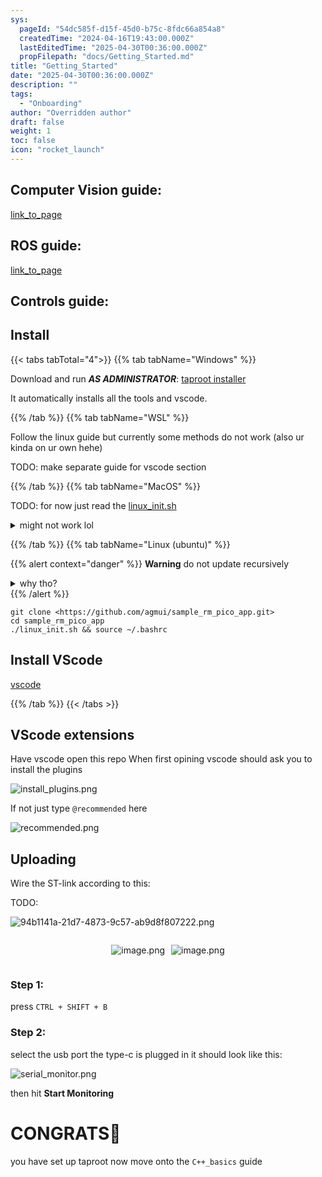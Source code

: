 ```yaml
---
sys:
  pageId: "54dc585f-d15f-45d0-b75c-8fdc66a854a8"
  createdTime: "2024-04-16T19:43:00.000Z"
  lastEditedTime: "2025-04-30T00:36:00.000Z"
  propFilepath: "docs/Getting_Started.md"
title: "Getting_Started"
date: "2025-04-30T00:36:00.000Z"
description: ""
tags:
  - "Onboarding"
author: "Overridden author"
draft: false
weight: 1
toc: false
icon: "rocket_launch"
---
```


## Computer Vision guide:

[link_to_page](86d45bc0-388b-4d26-8848-44f255f73d0e)

## ROS guide:

[link_to_page](3c76c1de-ec8f-46d6-8b0a-294005edc2d5)

## Controls guide:

## Install

{{< tabs tabTotal="4">}}
{{% tab tabName="Windows" %}}

Download and run _**AS ADMINISTRATOR**_: [taproot installer](https://github.com/Thornbots/TeachingFreshies/releases/tag/1.0)

It automatically installs all the tools and vscode.

{{% /tab %}}
{{% tab tabName="WSL" %}}

Follow the linux guide but currently some methods do not work (also ur kinda on ur own hehe)

TODO: make separate guide for vscode section

{{% /tab %}}
{{% tab tabName="MacOS" %}}

TODO: for now just read the [linux_init.sh](https://github.com/agmui/sample_rm_pico_app/blob/main/linux_init.sh)

<details>
<summary>might not work lol</summary>

`brew install libusb pkg-config`

Next install: [vscode](https://code.visualstudio.com/Download)

</details>

{{% /tab %}}
{{% tab tabName="Linux (ubuntu)" %}}

{{% alert context="danger" %}}
**Warning** do not update recursively
<details>
<summary>why tho?</summary>
There are some submodules that may go on for a while (like tinyusb) and I highly
recommend you don't need to get them.
If you want to see what submodules I update just look in `linux_init.sh`
</details>
{{% /alert %}}

```shell
git clone <https://github.com/agmui/sample_rm_pico_app.git>
cd sample_rm_pico_app
./linux_init.sh && source ~/.bashrc
```

## Install VScode

[vscode](https://code.visualstudio.com/Download)

{{% /tab %}}
{{< /tabs >}}

## VScode extensions

Have vscode open this repo
When first opining vscode should ask you to install the plugins

![install_plugins.png](https://prod-files-secure.s3.us-west-2.amazonaws.com/d518164a-d88e-44d1-a4ee-3adb3bd8bce0/89bd30f0-1825-4e77-867b-0a41ce370880/install_plugins.png?X-Amz-Algorithm=AWS4-HMAC-SHA256&X-Amz-Content-Sha256=UNSIGNED-PAYLOAD&X-Amz-Credential=ASIAZI2LB466RHYJTZQN%2F20250526%2Fus-west-2%2Fs3%2Faws4_request&X-Amz-Date=20250526T230751Z&X-Amz-Expires=3600&X-Amz-Security-Token=IQoJb3JpZ2luX2VjEIf%2F%2F%2F%2F%2F%2F%2F%2F%2F%2FwEaCXVzLXdlc3QtMiJHMEUCIDDIwrnhzmruaDBjiHUwGs8CuCGvXGumiSQbf8l%2BqFcdAiEAuV7wFGm0Mn7J%2BDqPtti0Pu1tSXi4ejTeAJbb9JfJ%2FdEq%2FwMIUBAAGgw2Mzc0MjMxODM4MDUiDC5TBg0RyXj2bWG2CircA%2B7xQVWgESp0ASsRPTIw%2Bh7tIjYkyxgueO2%2F0BGIBmRNYTXPoBjnRRHfSC6gOiefWzcf7Y8n5TuC17BTs5a%2BsSxNOxlJlxnMsMHQfry%2BRC9EjNj%2F7Po9jr7jVSf1bpr2r24k2CuauiH6C%2BqEEpS9CB4YHmiqFJfAloAHhx3mvvQ7ciPO7IKNpIJSsg9UeKcGOpAGJSrUab0hTJAuF0jy0vFurSOHdj%2FwXezBDXZqVDQKkCzMy2pDU07EdT3YEeQThej4YAHgOF8fLnTKasQFEm3nAwMy2qD4ssxVNsWUMh2kWl4fL3iid9c0BX4uMp%2FxPCXpI7SdL79u7i4nwsUjvW%2BxViTHMZK0dHaEqfw9mJIpwUK%2BHcYG0oNzvHhSXIBo6QOyZKpYpnyRoPjP6arOY6xazipKyjheAhARq5%2FHZcj9QYK1iuO3T54JEiMEWH38Xtc4WGnx2aVUrz65cVBNeUjNOEkvpP4HyIR8FxAhT7R1HXegMLlioSQHvRzb1eP6XonkveVgNRQFyXsjsMsiCumQ%2FEKwtBkexLdmucir3OoJEswMpWD8TxVVOvecCuJBjnauiHG5hTwvfoYzY8c3rogbIb5V0MmA3kxmf0lWT21bq%2BFZ6Si%2BQRfAJLjBMJTi08EGOqUBBPLRbRQ4lbcDMa28vV1N%2BEhFu6OVt9enJljLSSCGEanL5wrRGWy8z%2BuCdV%2FLsZG01X6DR%2BN3r%2FMfJiBy8rPzMedID1F%2BoJaA1fUL%2BgdvjOIwUP5VJj6OUvyTH9p0x6%2BwgcH0ExNcYj04G4g0eyfxXq0b8JKhmPLOA2sUHPwphg7sXkNow%2F2pPN5Z2yMmhRA%2Bz633Fm61I5NBxy%2BVh1rmwRf0wpTl&X-Amz-Signature=e4fbaba960e4d92828ae2d0a0c99df9b79b3cc77f0d0d30c6c237b74306a994f&X-Amz-SignedHeaders=host&x-id=GetObject)

If not just type `@recommended` here  

![recommended.png](https://prod-files-secure.s3.us-west-2.amazonaws.com/d518164a-d88e-44d1-a4ee-3adb3bd8bce0/61e661e9-5d85-4dfc-be0d-8d2097a5e793/recommended.png?X-Amz-Algorithm=AWS4-HMAC-SHA256&X-Amz-Content-Sha256=UNSIGNED-PAYLOAD&X-Amz-Credential=ASIAZI2LB466RHYJTZQN%2F20250526%2Fus-west-2%2Fs3%2Faws4_request&X-Amz-Date=20250526T230751Z&X-Amz-Expires=3600&X-Amz-Security-Token=IQoJb3JpZ2luX2VjEIf%2F%2F%2F%2F%2F%2F%2F%2F%2F%2FwEaCXVzLXdlc3QtMiJHMEUCIDDIwrnhzmruaDBjiHUwGs8CuCGvXGumiSQbf8l%2BqFcdAiEAuV7wFGm0Mn7J%2BDqPtti0Pu1tSXi4ejTeAJbb9JfJ%2FdEq%2FwMIUBAAGgw2Mzc0MjMxODM4MDUiDC5TBg0RyXj2bWG2CircA%2B7xQVWgESp0ASsRPTIw%2Bh7tIjYkyxgueO2%2F0BGIBmRNYTXPoBjnRRHfSC6gOiefWzcf7Y8n5TuC17BTs5a%2BsSxNOxlJlxnMsMHQfry%2BRC9EjNj%2F7Po9jr7jVSf1bpr2r24k2CuauiH6C%2BqEEpS9CB4YHmiqFJfAloAHhx3mvvQ7ciPO7IKNpIJSsg9UeKcGOpAGJSrUab0hTJAuF0jy0vFurSOHdj%2FwXezBDXZqVDQKkCzMy2pDU07EdT3YEeQThej4YAHgOF8fLnTKasQFEm3nAwMy2qD4ssxVNsWUMh2kWl4fL3iid9c0BX4uMp%2FxPCXpI7SdL79u7i4nwsUjvW%2BxViTHMZK0dHaEqfw9mJIpwUK%2BHcYG0oNzvHhSXIBo6QOyZKpYpnyRoPjP6arOY6xazipKyjheAhARq5%2FHZcj9QYK1iuO3T54JEiMEWH38Xtc4WGnx2aVUrz65cVBNeUjNOEkvpP4HyIR8FxAhT7R1HXegMLlioSQHvRzb1eP6XonkveVgNRQFyXsjsMsiCumQ%2FEKwtBkexLdmucir3OoJEswMpWD8TxVVOvecCuJBjnauiHG5hTwvfoYzY8c3rogbIb5V0MmA3kxmf0lWT21bq%2BFZ6Si%2BQRfAJLjBMJTi08EGOqUBBPLRbRQ4lbcDMa28vV1N%2BEhFu6OVt9enJljLSSCGEanL5wrRGWy8z%2BuCdV%2FLsZG01X6DR%2BN3r%2FMfJiBy8rPzMedID1F%2BoJaA1fUL%2BgdvjOIwUP5VJj6OUvyTH9p0x6%2BwgcH0ExNcYj04G4g0eyfxXq0b8JKhmPLOA2sUHPwphg7sXkNow%2F2pPN5Z2yMmhRA%2Bz633Fm61I5NBxy%2BVh1rmwRf0wpTl&X-Amz-Signature=1b0d438dadc5e7bfb9d654cfe4808dc732a6adf4c481926ba5f33adde4a5ef6d&X-Amz-SignedHeaders=host&x-id=GetObject)

## Uploading

Wire the ST-link according to this:

TODO:

![94b1141a-21d7-4873-9c57-ab9d8f807222.png](https://prod-files-secure.s3.us-west-2.amazonaws.com/d518164a-d88e-44d1-a4ee-3adb3bd8bce0/e5fad17d-ab82-4300-9f4c-505ab4b1202c/94b1141a-21d7-4873-9c57-ab9d8f807222.png?X-Amz-Algorithm=AWS4-HMAC-SHA256&X-Amz-Content-Sha256=UNSIGNED-PAYLOAD&X-Amz-Credential=ASIAZI2LB466RHYJTZQN%2F20250526%2Fus-west-2%2Fs3%2Faws4_request&X-Amz-Date=20250526T230751Z&X-Amz-Expires=3600&X-Amz-Security-Token=IQoJb3JpZ2luX2VjEIf%2F%2F%2F%2F%2F%2F%2F%2F%2F%2FwEaCXVzLXdlc3QtMiJHMEUCIDDIwrnhzmruaDBjiHUwGs8CuCGvXGumiSQbf8l%2BqFcdAiEAuV7wFGm0Mn7J%2BDqPtti0Pu1tSXi4ejTeAJbb9JfJ%2FdEq%2FwMIUBAAGgw2Mzc0MjMxODM4MDUiDC5TBg0RyXj2bWG2CircA%2B7xQVWgESp0ASsRPTIw%2Bh7tIjYkyxgueO2%2F0BGIBmRNYTXPoBjnRRHfSC6gOiefWzcf7Y8n5TuC17BTs5a%2BsSxNOxlJlxnMsMHQfry%2BRC9EjNj%2F7Po9jr7jVSf1bpr2r24k2CuauiH6C%2BqEEpS9CB4YHmiqFJfAloAHhx3mvvQ7ciPO7IKNpIJSsg9UeKcGOpAGJSrUab0hTJAuF0jy0vFurSOHdj%2FwXezBDXZqVDQKkCzMy2pDU07EdT3YEeQThej4YAHgOF8fLnTKasQFEm3nAwMy2qD4ssxVNsWUMh2kWl4fL3iid9c0BX4uMp%2FxPCXpI7SdL79u7i4nwsUjvW%2BxViTHMZK0dHaEqfw9mJIpwUK%2BHcYG0oNzvHhSXIBo6QOyZKpYpnyRoPjP6arOY6xazipKyjheAhARq5%2FHZcj9QYK1iuO3T54JEiMEWH38Xtc4WGnx2aVUrz65cVBNeUjNOEkvpP4HyIR8FxAhT7R1HXegMLlioSQHvRzb1eP6XonkveVgNRQFyXsjsMsiCumQ%2FEKwtBkexLdmucir3OoJEswMpWD8TxVVOvecCuJBjnauiHG5hTwvfoYzY8c3rogbIb5V0MmA3kxmf0lWT21bq%2BFZ6Si%2BQRfAJLjBMJTi08EGOqUBBPLRbRQ4lbcDMa28vV1N%2BEhFu6OVt9enJljLSSCGEanL5wrRGWy8z%2BuCdV%2FLsZG01X6DR%2BN3r%2FMfJiBy8rPzMedID1F%2BoJaA1fUL%2BgdvjOIwUP5VJj6OUvyTH9p0x6%2BwgcH0ExNcYj04G4g0eyfxXq0b8JKhmPLOA2sUHPwphg7sXkNow%2F2pPN5Z2yMmhRA%2Bz633Fm61I5NBxy%2BVh1rmwRf0wpTl&X-Amz-Signature=8d71c34b39f07f35033626900a884a93d9fbae01399aed27480070573f641480&X-Amz-SignedHeaders=host&x-id=GetObject)

<div style="display: flex;flex-direction: row; column-gap:10px; max-width: 630px;justify-content: center;">
<div>

![image.png](https://prod-files-secure.s3.us-west-2.amazonaws.com/d518164a-d88e-44d1-a4ee-3adb3bd8bce0/210ecb78-1116-4d7b-b9b7-2292f66fa2c2/image.png?X-Amz-Algorithm=AWS4-HMAC-SHA256&X-Amz-Content-Sha256=UNSIGNED-PAYLOAD&X-Amz-Credential=ASIAZI2LB4665GB3QFA5%2F20250526%2Fus-west-2%2Fs3%2Faws4_request&X-Amz-Date=20250526T230754Z&X-Amz-Expires=3600&X-Amz-Security-Token=IQoJb3JpZ2luX2VjEIf%2F%2F%2F%2F%2F%2F%2F%2F%2F%2FwEaCXVzLXdlc3QtMiJHMEUCIBs8yt1gnehELAHEBXSohOuuqGSzeXzM4i5qnGAX0Ip8AiEAq04srvdXjapw1%2BUEcYeVVj3fZ56ymC7yMoDJbFvlQ7Aq%2FwMITxAAGgw2Mzc0MjMxODM4MDUiDD7oy0%2BNNqZDtPzlSyrcAwYSM65p8DURa9WgsX6%2BauaIZLkV5m%2B8QDn3N56zCqZEEbUbf1r0bz8Hi8ABOCapDKpSL7wgWHmwmovHMs3c5GF4hBeZQxa4lSk3QtafrM0hFGgykGQ1a1ZurBRC%2BOZWVflX0HqsL%2F8Nay98DjBkDNzX0nIwb1XTOssJo%2B6YBJBzOmBJ3ErFEsCzg1ysPeCCuFoK1IN2GVmcbMF5fw8AWprMJi4myzyMndmjoUoQERZMiTxyhujjOHZPXmLLSt1tNjuk3pVLsk5uCdNWrhZI5saDACM2u%2FmwNfKGa61f8iW8xRy6xDH3mCmoIuTNWj%2Bso9lAsirUxrrHYRnRcHoPC6DKiGHFLQed1JAna4ZbZa%2FKQ5atql1I32C6%2B33Lf8X7oAIQL4Yz510tLdOafnozjgXFEonaZfYo9vZ2V0SK0SXWncy8AOiqaz2deSgnnulChQUApo9hLl3ehg1ehM%2F1OHcmiw0SAQz528j8voO%2B%2BZzN%2FPdN22HB6hc0UkZW4GSAbPdf0cap0Xg9SnOmsGn8mFhV6d7mgFxG22vWxdxbKy%2FZCXXdc9m8QtJ1Zs%2FwRS1b4t%2BuxaT8JvAykx%2FO5%2FGBJlW1ZH%2FFqUh%2B9kLBOz48DwH4oFXC%2FyggBymOYpa3MN%2FT08EGOqUBmueDLLySnrm5fw5I6EZon16TeBCQBkxdbq8dUyGSK3O8N8OcDZG1gwKu555FOu41ej%2BER9cs64eelqJHNJmSMjuST%2B8xjfGPqMDLJGxI%2Bgr9t2D20aVu8kFXto%2Bth2f7TBBWpKVzrgNmgErkN5bAZAacqvwxmwj1o3FknTz%2F6zXv7py3p9I1Jq1ZGQL5ZC34VBXorYFMOqI5Hwbg4Awx1ELQTZSi&X-Amz-Signature=6c5c033fd3a3cb4978c759e4135e5afbccb7a2d2fac273d0c20b976996bf8123&X-Amz-SignedHeaders=host&x-id=GetObject)

</div>
<div>

![image.png](https://prod-files-secure.s3.us-west-2.amazonaws.com/d518164a-d88e-44d1-a4ee-3adb3bd8bce0/33a0fd0f-8ca6-4a86-8e09-26e95ded1fff/image.png?X-Amz-Algorithm=AWS4-HMAC-SHA256&X-Amz-Content-Sha256=UNSIGNED-PAYLOAD&X-Amz-Credential=ASIAZI2LB466V5AK5WOV%2F20250526%2Fus-west-2%2Fs3%2Faws4_request&X-Amz-Date=20250526T230755Z&X-Amz-Expires=3600&X-Amz-Security-Token=IQoJb3JpZ2luX2VjEIf%2F%2F%2F%2F%2F%2F%2F%2F%2F%2FwEaCXVzLXdlc3QtMiJGMEQCIBQzq563YKTBjk4UaYjWZN%2BFZ3WhLVk0wMhhWGMml586AiAhYT5bv7z%2BrZ%2B%2FUKvBGFed6hMUxe9gPHwaoMwM%2BKCvWCr%2FAwhPEAAaDDYzNzQyMzE4MzgwNSIMCCG3cVGpk9fX4x5EKtwDxEg96P6UjSGf8fileQU%2F8UnsqZf65JlSIDfND2oK1jnYqlY5nm%2BSgIJYDaN2fECJnVNawNgzbjjUl0ykTDe9b0%2BfGCTIvuUQVP2TWLspnEyGSjlIisExpoxEE7IG5KQSfhG8TH30ZG%2F1R5ja3mU7SO%2B4ucO7DoIc4g5idAyJp%2F46qjjwN2dHNJ6hy5mVp6IukAiOFjHWXUt4CM45Y97gPOK5a2wwcanibrZSCJjfS3MDf0ivyzUgnAobD0jGJhBJpAyEY5sUeD0gM1ryez9TnohuAuSOco7pP0QIjQjTSKWLp92tfPIu4mTMhjjf2ezj1ovFK0fO5NINFC4jihmdxPFWahtN6j7BEezmB0RXQ8Ia4MiW1KEyfvq3yWWNa5LEe0dhc4hglu%2BRdzUbrAFwbt71OVEnqy2TZkGMvzg8%2FH%2FZjtwmegK0OS%2FnclFSxJuEPzYo5GBUlNi3C0UEcsQ4E3LLLgTekIt8ILm%2BEDkyLcMbTGexZbW3Rgd7ZZ53z9aK%2BvpPMcPDqAirZztBFH87BOWrA4LyV4MtrL2fiyRH62UEKCUhh%2Foe7FF4vcetgX05BTSFFxjZrDZEWxgK0RJpNqXPxTMVsReF35SK7eeXY2vNeBjVC9z3eecDArcwnNPTwQY6pgEeh2Ea6C5GJZO%2FZaZhzR0IygW%2BNSugcpRO2AcKrM035jYuHDRh1E9QohqSXmFUu%2B7avKlC3a%2BhiZmH7APnzLMbIIg40y%2BqR08tixCbX5BKWgi%2Fr06P4DS3qj6gr%2BtVdSRQSfu1Z3atMcjEtbVnQE6Z0X%2BaQT9vOhCvBMWFUw8QdI15w%2BxPOv4JlFU3Y4ixWMfeMFYoYbTzHU7LMN8V4sKeDnugoVvr&X-Amz-Signature=f749e645d531637eeba1bc517dcf9bf888fe1786ebab6fb27146601ed5afbea6&X-Amz-SignedHeaders=host&x-id=GetObject)

</div>
</div>

### Step 1:

press `CTRL + SHIFT + B`

### Step 2:

select the usb port the type-c is plugged in it should look like this:

![serial_monitor.png](https://prod-files-secure.s3.us-west-2.amazonaws.com/d518164a-d88e-44d1-a4ee-3adb3bd8bce0/f03f4774-05d4-4393-b6a0-d5efb6d315ab/serial_monitor.png?X-Amz-Algorithm=AWS4-HMAC-SHA256&X-Amz-Content-Sha256=UNSIGNED-PAYLOAD&X-Amz-Credential=ASIAZI2LB466RHYJTZQN%2F20250526%2Fus-west-2%2Fs3%2Faws4_request&X-Amz-Date=20250526T230751Z&X-Amz-Expires=3600&X-Amz-Security-Token=IQoJb3JpZ2luX2VjEIf%2F%2F%2F%2F%2F%2F%2F%2F%2F%2FwEaCXVzLXdlc3QtMiJHMEUCIDDIwrnhzmruaDBjiHUwGs8CuCGvXGumiSQbf8l%2BqFcdAiEAuV7wFGm0Mn7J%2BDqPtti0Pu1tSXi4ejTeAJbb9JfJ%2FdEq%2FwMIUBAAGgw2Mzc0MjMxODM4MDUiDC5TBg0RyXj2bWG2CircA%2B7xQVWgESp0ASsRPTIw%2Bh7tIjYkyxgueO2%2F0BGIBmRNYTXPoBjnRRHfSC6gOiefWzcf7Y8n5TuC17BTs5a%2BsSxNOxlJlxnMsMHQfry%2BRC9EjNj%2F7Po9jr7jVSf1bpr2r24k2CuauiH6C%2BqEEpS9CB4YHmiqFJfAloAHhx3mvvQ7ciPO7IKNpIJSsg9UeKcGOpAGJSrUab0hTJAuF0jy0vFurSOHdj%2FwXezBDXZqVDQKkCzMy2pDU07EdT3YEeQThej4YAHgOF8fLnTKasQFEm3nAwMy2qD4ssxVNsWUMh2kWl4fL3iid9c0BX4uMp%2FxPCXpI7SdL79u7i4nwsUjvW%2BxViTHMZK0dHaEqfw9mJIpwUK%2BHcYG0oNzvHhSXIBo6QOyZKpYpnyRoPjP6arOY6xazipKyjheAhARq5%2FHZcj9QYK1iuO3T54JEiMEWH38Xtc4WGnx2aVUrz65cVBNeUjNOEkvpP4HyIR8FxAhT7R1HXegMLlioSQHvRzb1eP6XonkveVgNRQFyXsjsMsiCumQ%2FEKwtBkexLdmucir3OoJEswMpWD8TxVVOvecCuJBjnauiHG5hTwvfoYzY8c3rogbIb5V0MmA3kxmf0lWT21bq%2BFZ6Si%2BQRfAJLjBMJTi08EGOqUBBPLRbRQ4lbcDMa28vV1N%2BEhFu6OVt9enJljLSSCGEanL5wrRGWy8z%2BuCdV%2FLsZG01X6DR%2BN3r%2FMfJiBy8rPzMedID1F%2BoJaA1fUL%2BgdvjOIwUP5VJj6OUvyTH9p0x6%2BwgcH0ExNcYj04G4g0eyfxXq0b8JKhmPLOA2sUHPwphg7sXkNow%2F2pPN5Z2yMmhRA%2Bz633Fm61I5NBxy%2BVh1rmwRf0wpTl&X-Amz-Signature=80088453c19fa710c7044f02c02d9fa8ad92d157d15ac9a54ca9e2e87cac9236&X-Amz-SignedHeaders=host&x-id=GetObject)

then hit **Start Monitoring**

# CONGRATS🎉

you have set up taproot now move onto the `C++_basics` guide
